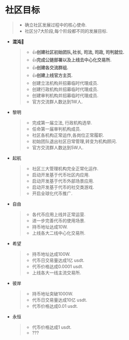 # 社区目标

> * 确立社区发展过程中的核心使命.
> * 社区分7大阶段,每个阶段都不同的发展目标.

* **混沌:dizzy:**
    > * :+1:**创建社区初始团队,社长, 司法, 司政, 司判就位.**
    > * :+1:**完成公链部署以及上线去中心化交易所.**
    > * :+1:**创建各交流群组.**
    > * :+1:**创建上线官方主页.**
    > * 创建立法机构并招募临时代理成员.
    > * 创建行政机构并招募临时代理成员.
    > * 创建审判机构并招募临时代理成员.
    > * 官方交流群人数达到1W人.
* 黎明
    > * 完成第一届立法, 行政机构选举.
    > * 任命第一届审判机构成员.
    > * 社区各机构正常运作,各岗位正常履职.
    > * 初始团队退出社区日常管理,转变为机构顾问.
    > * 官方交流群人数达到5W人.
* 起航
    > * 社区三大管理机构完全正常化运作.
    > * 启动开发基于代币社区内应用.
    > * 启动开发基于代币外部场景应用.
    > * 启动开发基于代币的社交类游戏.
    > * 开启全球化代币推广.
* 自由
    > * 各代币应用上线并正常运营.
    > * 进一步完善代币的使用场景.
    > * 持币地址达成10W.
    > * 上线各大二线中心化交易所.
* 希望
    > * 持币地址达成100W.
    > * 代币日交易量达成1亿 usdt.
    > * 代币价格达成0.0001 usdt.
    > * 上线各大一线主流交易所.
* 彼岸
    > * 持币地址突破1000W.
    > * 代币日交易量达成10亿 usdt.
    > * 代币价格达成0.01 usdt.
* 永恒
    > * 代币价格达成1 usdt.
    > * ???